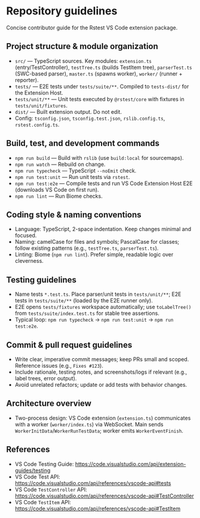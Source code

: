 # Repository guidelines

Concise contributor guide for the Rstest VS Code extension package.

## Project structure & module organization

- `src/` — TypeScript sources. Key modules: `extension.ts` (entry/TestController), `testTree.ts` (builds TestItem tree), `parserTest.ts` (SWC-based parser), `master.ts` (spawns worker), `worker/` (runner + reporter).
- `tests/` — E2E tests under `tests/suite/**`. Compiled to `tests-dist/` for the Extension Host.
- `tests/unit/**` — Unit tests executed by `@rstest/core` with fixtures in `tests/unit/fixtures`.
- `dist/` — Built extension output. Do not edit.
- Config: `tsconfig.json`, `tsconfig.test.json`, `rslib.config.ts`, `rstest.config.ts`.

## Build, test, and development commands

- `npm run build` — Build with `rslib` (use `build:local` for sourcemaps).
- `npm run watch` — Rebuild on change.
- `npm run typecheck` — TypeScript `--noEmit` check.
- `npm run test:unit` — Run unit tests via `rstest`.
- `npm run test:e2e` — Compile tests and run VS Code Extension Host E2E (downloads VS Code on first run).
- `npm run lint` — Run Biome checks.

## Coding style & naming conventions

- Language: TypeScript, 2-space indentation. Keep changes minimal and focused.
- Naming: camelCase for files and symbols; PascalCase for classes; follow existing patterns (e.g., `testTree.ts`, `parserTest.ts`).
- Linting: Biome (`npm run lint`). Prefer simple, readable logic over cleverness.

## Testing guidelines

- Name tests `*.test.ts`. Place parser/unit tests in `tests/unit/**`; E2E tests in `tests/suite/**` (loaded by the E2E runner only).
- E2E opens `tests/fixtures` workspace automatically; use `toLabelTree()` from `tests/suite/index.test.ts` for stable tree assertions.
- Typical loop: `npm run typecheck` → `npm run test:unit` → `npm run test:e2e`.

## Commit & pull request guidelines

- Write clear, imperative commit messages; keep PRs small and scoped. Reference issues (e.g., `Fixes #123`).
- Include rationale, testing notes, and screenshots/logs if relevant (e.g., label trees, error output).
- Avoid unrelated refactors; update or add tests with behavior changes.

## Architecture overview

- Two-process design: VS Code extension (`extension.ts`) communicates with a worker (`worker/index.ts`) via WebSocket. Main sends `WorkerInitData`/`WorkerRunTestData`; worker emits `WorkerEventFinish`.

## References

- VS Code Testing Guide: https://code.visualstudio.com/api/extension-guides/testing
- VS Code Test API: https://code.visualstudio.com/api/references/vscode-api#tests
- VS Code `TestController` API: https://code.visualstudio.com/api/references/vscode-api#TestController
- VS Code `TestItem` API: https://code.visualstudio.com/api/references/vscode-api#TestItem
